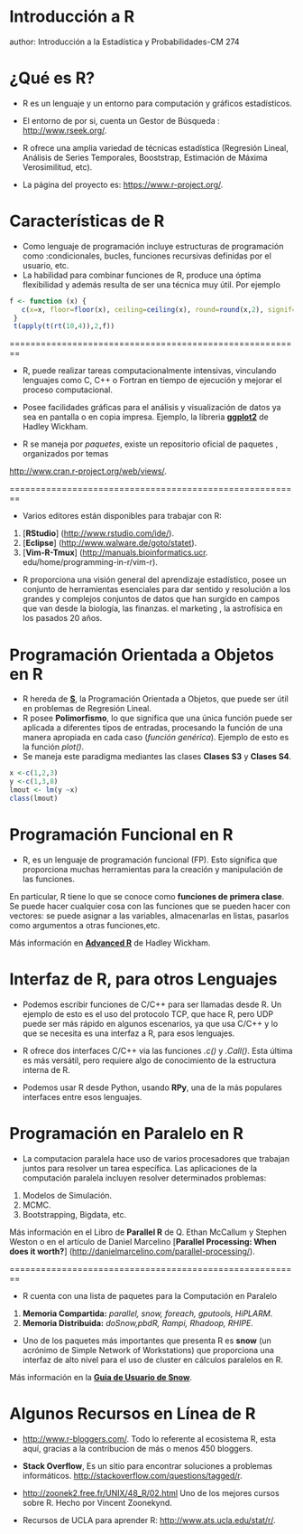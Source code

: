 Introducción a  R
========================================================
author: Introducción a la Estadística y Probabilidades-CM 274
 

¿Qué es R?
========================================================
- R es un lenguaje y un entorno para computación y
gráficos estadísticos.

- El entorno de por si, cuenta un Gestor de Búsqueda :
http://www.rseek.org/.
- R ofrece una amplia variedad de técnicas estadística (Regresión Lineal, Análisis de
Series Temporales, Booststrap, Estimación de Máxima Verosimilitud, etc).
- La página  del proyecto es: 
https://www.r-project.org/.


Características de R
========================================================
- Como lenguaje de programación  incluye estructuras de programación como :condicionales, bucles, funciones
recursivas definidas por el usuario, etc.
- La habilidad para combinar funciones de R, produce una óptima flexibilidad y además resulta de ser 
una técnica muy útil. Por ejemplo


```r
f <- function (x) {
   c(x=x, floor=floor(x), ceiling=ceiling(x), round=round(x,2), signif=signif(x,2))
 }
 t(apply(t(rt(10,4)),2,f))
```

========================================================
- R, puede  realizar  tareas computacionalmente intensivas, vinculando  lenguajes como C, C++ o
Fortran en tiempo de ejecución y mejorar el proceso computacional.

- Posee facilidades gráficas para el análisis y visualización de datos ya sea en pantalla o en
copia impresa. Ejemplo, la libreria [**ggplot2**](http://ggplot2.org/) de Hadley Wickham.

- R se maneja por *paquetes*, existe un repositorio oficial de paquetes , organizados por temas

http://www.cran.r-project.org/web/views/.

========================================================
- Varios editores están disponibles para trabajar
con R:

1. [**RStudio**] (http://www.rstudio.com/ide/).
2. [**Eclipse**] (http://www.walware.de/goto/statet).
3. [**Vim-R-Tmux**] (http://manuals.bioinformatics.ucr.
edu/home/programming-in-r/vim-r).

- R proporciona una visión general del aprendizaje
estadístico, posee un conjunto de herramientas
esenciales para dar sentido y resolución  a los grandes y
complejos conjuntos de datos que han surgido en
campos que van desde la biología, las finanzas. el
marketing , la astrofísica en los pasados 20 años.

Programación Orientada a Objetos en  R
========================================================
- R hereda de [**S**](http://ect.bell-labs.com/sl/S/), la Programación Orientada a Objetos, que puede ser útil en
problemas de Regresión Lineal.
- R posee **Polimorfismo**, lo que significa que una única función puede ser aplicada a diferentes tipos de entradas, procesando la función de una manera apropiada en cada caso (*función genérica*). Ejemplo de esto es la función *plot()*.
- Se maneja este paradigma mediantes las clases **Clases S3** y **Clases S4**.

```r
x <-c(1,2,3)
y <-c(1,3,8)
lmout <- lm(y ~x)
class(lmout)
```
Programación Funcional en  R
========================================================
- R,  es un lenguaje de programación funcional (FP). Esto significa que proporciona muchas herramientas para la creación y manipulación de las funciones.

En particular, R tiene lo que se conoce como **funciones de primera clase**. Se puede hacer cualquier cosa con las funciones que se pueden hacer con vectores: se puede asignar a las variables, almacenarlas en listas, pasarlos como argumentos a otras funciones,etc.

Más información en [**Advanced R**](http://adv-r.had.co.nz/Functional-programming.html) de Hadley Wickham.

Interfaz de R, para otros Lenguajes
========================================================
- Podemos escribir funciones de C/C++ para ser llamadas desde R. Un ejemplo de esto es el uso del protocolo TCP, que hace R, pero UDP puede ser más rápido en algunos escenarios, ya que usa C/C++ y lo que se necesita es una interfaz a R, para esos lenguajes.

- R ofrece dos interfaces C/C++ via las funciones *.c()* y *.Call()*. Esta última es más versátil, pero requiere algo de conocimiento de la estructura interna de R. 

- Podemos usar R desde Python, usando **RPy**, una de la más populares interfaces entre esos lenguajes.

Programación en Paralelo en R 
========================================================
- La computacion paralela hace uso de varios procesadores que trabajan juntos para resolver un tarea
específica. Las aplicaciones de la computación paralela incluyen resolver determinados problemas:

1. Modelos de Simulación.
2. MCMC.
3.  Bootstrapping, Bigdata, etc.

Más información en el Libro de **Parallel R** de Q. Ethan McCallum y Stephen Weston o en el artículo de Daniel Marcelino [**Parallel Processing: When does it worth?**] (http://danielmarcelino.com/parallel-processing/).

========================================================
- R cuenta con una lista de paquetes para la Computación en Paralelo

1. **Memoria Compartida:** *parallel, snow, foreach, gputools, HiPLARM*.
2. **Memoria Distribuida:** *doSnow,pbdR, Rampi, Rhadoop, RHIPE*.

- Uno de los  paquetes más importantes que presenta R es  **snow** (un acrónimo de Simple Network of Workstations) que proporciona una interfaz de alto nivel para el uso de cluster en cálculos paralelos en R.

Más información en la [**Guia de Usuario de Snow**](http://www.sfu.ca/~sblay/R/snow.html).

Algunos Recursos en Línea de R
========================================================
 - http://www.r-bloggers.com/. Todo lo referente al ecosistema R, esta aquí, gracias a la contribucion de más o menos 450 bloggers.
 
 - **Stack Overflow**,
 Es un sitio para encontrar soluciones a problemas informáticos. http://stackoverflow.com/questions/tagged/r.
 
 - http://zoonek2.free.fr/UNIX/48_R/02.html Uno de los mejores cursos sobre R. Hecho por Vincent Zoonekynd.
 - Recursos de UCLA para aprender R: http://www.ats.ucla.edu/stat/r/.
